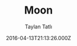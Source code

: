 ---
title: Moon
github: https://github.com/TaylanTatli/Moon
demo: https://taylantatli.github.io/Moon
author: Taylan Tatlı
ssg:
  - Jekyll
cms:
  - No Cms
date: 2016-04-13T21:13:26.000Z
github_branch: master
description: Moon is a minimal, one column jekyll theme.
stale: true
---
